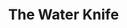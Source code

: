 ---
title: "The Water Knife"
slug: "the-water-knife"
subtitle: ""
publisher: "Knopf"
published: "2015"
asin: "0385352875"
authors: 
  - paolo-bacigalupi
started: "2015-11-27"
start_year: "2015"
finished: "2015-12-05"
---